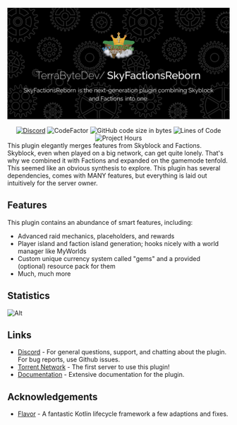![ ](assets/SkyFactionsReborn.png)
<div align="center">
      <a href="https://discord.gg/SwxXMrFdjp">
        <img alt="Discord" src="https://img.shields.io/discord/1252801398601420852?style=for-the-badge&color=blue"></a>
      <img src="https://www.codefactor.io/repository/github/terrabytedev/skyfactionsreborn/badge?style=for-the-badge" alt="CodeFactor">
      <img alt="GitHub code size in bytes" src="https://img.shields.io/github/languages/code-size/TerraByteDev/SkyFactionsReborn?style=for-the-badge&color=blue">
      <img src="https://www.aschey.tech/tokei/github.com/TerraByteDev/SkyFactionsReborn?color=blue&style=for-the-badge" alt="Lines of Code">
      <img src="https://wakatime.com/badge/github/TerraByteDev/SkyFactionsReborn.svg?style=for-the-badge" alt="Project Hours">
</div>
This plugin elegantly merges features from Skyblock and Factions. Skyblock, even when played on a big network, can get
quite lonely. That's why we combined it with Factions and expanded on the gamemode tenfold. This seemed like an obvious
synthesis to explore. This plugin has several dependencies, comes with MANY features, but everything is laid out
intuitively for the server owner.

## Features

This plugin contains an abundance of smart features, including:

- Advanced raid mechanics, placeholders, and rewards
- Player island and faction island generation; hooks nicely with a world manager like MyWorlds
- Custom unique currency system called "gems" and a provided (optional) resource pack for them
- Much, much more

## Statistics

![Alt](https://repobeats.axiom.co/api/embed/f10adbc3ce8d4130661433d027336988f8ff1853.svg "Repobeats analytics image")

## Links

- [Discord](https://discord.gg/Y7DVR9gpwa) - For general questions, support, and chatting about the plugin. For bug
  reports, use Github issues.
- [Torrent Network](https://www.torrentsmp.com) - The first server to use this plugin!
- [Documentation](https://docs.terrabytedev.com) - Extensive documentation for the plugin.

## Acknowledgements
- [Flavor](https://github.com/GrowlyX/flavor) - A fantastic Kotlin lifecycle framework a few adaptions and fixes.